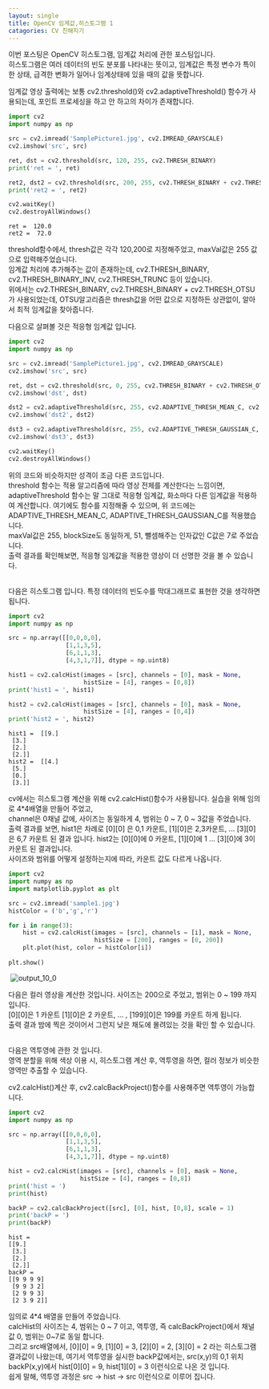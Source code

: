 ```yaml
---
layout: single
title: OpenCV 임계값,히스토그램 1
catagories: CV 친해지기
---
```






이번 포스팅은 OpenCV 히스토그램, 임계값 처리에 관한 포스팅입니다.
<br>
히스토그램은 여러 데이터의 빈도 분포를 나타내는 뜻이고, 임계값은 특정 변수가 특이한 상태, 급격한 변화가 일어나 임계상태에 있을 때의 값을 뜻합니다.

임계값 영상 출력에는 보통 cv2.threshold()와 cv2.adaptiveThreshold() 함수가 사용되는데, 포인트 프로세싱을 하고 안 하고의 차이가 존재합니다. 


```python
import cv2
import numpy as np

src = cv2.imread('SamplePicture1.jpg', cv2.IMREAD_GRAYSCALE)
cv2.imshow('src', src)

ret, dst = cv2.threshold(src, 120, 255, cv2.THRESH_BINARY)
print('ret = ', ret)

ret2, dst2 = cv2.threshold(src, 200, 255, cv2.THRESH_BINARY + cv2.THRESH_OTSU)
print('ret2 = ', ret2)

cv2.waitKey()
cv2.destroyAllWindows()
```

    ret =  120.0
    ret2 =  72.0


threshold함수에서, thresh값은 각각 120,200로 지정해주었고, maxVal값은 255 값으로 입력해주었습니다.
<br>
임계값 처리에 추가해주는 값이 존재하는데, cv2.THRESH_BINARY, cv2.THRESH_BINARY_INV, cv2.THRESH_TRUNC 등이 있습니다.
<br>
위에서는 cv2.THRESH_BINARY, cv2.THRESH_BINARY + cv2.THRESH_OTSU가 사용되었는데, OTSU알고리즘은 thresh값을 어떤 값으로 지정하든 상관없이, 알아서 최적 임계값을 찾아줍니다.

다음으로 살펴볼 것은 적응형 임계값 입니다.


```python
import cv2
import numpy as np

src = cv2.imread('SamplePicture1.jpg', cv2.IMREAD_GRAYSCALE)
cv2.imshow('src', src)

ret, dst = cv2.threshold(src, 0, 255, cv2.THRESH_BINARY + cv2.THRESH_OTSU)
cv2.imshow('dst', dst)

dst2 = cv2.adaptiveThreshold(src, 255, cv2.ADAPTIVE_THRESH_MEAN_C, cv2.THRESH_BINARY, 51, 7)
cv2.imshow('dst2', dst2)

dst3 = cv2.adaptiveThreshold(src, 255, cv2.ADAPTIVE_THRESH_GAUSSIAN_C, cv2.THRESH_BINARY, 51, 7)
cv2.imshow('dst3', dst3)

cv2.waitKey()
cv2.destroyAllWindows()
```

위의 코드와 비슷하지만 성격이 조금 다른 코드입니다.
<br>
threshold 함수는 적용 알고리즘에 따라 영상 전체를 계산한다는 느낌이면, adaptiveThreshold 함수는 말 그대로 적응형 임계값, 화소마다 다른 임계값을 적용하여 계산합니다.
여기에도 함수를 지정해줄 수 있으며, 위 코드에는 ADAPTIVE_THRESH_MEAN_C, ADAPTIVE_THRESH_GAUSSIAN_C를 적용했습니다.
<br>
maxVal값은 255, blockSize도 동일하게, 51, 뺄셈해주는 인자값인 C값은 7로 주었습니다.
<br>
출력 결과를 확인해보면, 적응형 임계값을 적용한 영상이 더 선명한 것을 볼 수 있습니다.

<br>
다음은 히스토그램 입니다. 특정 데이터의 빈도수를 막대그래프로 표현한 것을 생각하면 됩니다.


```python
import cv2
import numpy as np

src = np.array([[0,0,0,0],
                [1,1,3,5],
                [6,1,1,3],
                [4,3,1,7]], dtype = np.uint8)

hist1 = cv2.calcHist(images = [src], channels = [0], mask = None,
                     histSize = [4], ranges = [0,8])
print('hist1 = ', hist1)

hist2 = cv2.calcHist(images = [src], channels = [0], mask = None,
                     histSize = [4], ranges = [0,4])
print('hist2 = ', hist2)
```

    hist1 =  [[9.]
     [3.]
     [2.]
     [2.]]
    hist2 =  [[4.]
     [5.]
     [0.]
     [3.]]


cv에서는 히스토그램 계산을 위해 cv2.calcHist()함수가 사용됩니다. 실습을 위해 임의로 4*4배열을 만들어 주었고,
<br>
channel은 0채널 값에, 사이즈는 동일하게 4, 범위는 0 ~ 7, 0 ~ 3값을 주었습니다.
<br>
출력 결과를 보면, hist1은 차례로 [0][0] 은 0,1 카운트, [1][0]은 2,3카운트, ... [3][0]은 6,7 카운트 된 결과 입니다.
hist2는 [0][0]에 0 카운트, [1][0]에 1 ... [3][0]에 3이 카운트 된 결과입니다.
<br>
사이즈와 범위를 어떻게 설정하는지에 따라, 카운트 값도 다르게 나옵니다.


```python
import cv2
import numpy as np
import matplotlib.pyplot as plt

src = cv2.imread('sample1.jpg')
histColor = ('b','g','r')

for i in range(3):
    hist = cv2.calcHist(images = [src], channels = [i], mask = None,
                        histSize = [200], ranges = [0, 200])
    plt.plot(hist, color = histColor[i])
    
plt.show()
```

   

​    ![output_10_0](C:\Users\rch\Desktop\대학관련\github\Ryuchanghoon-github-blog\Ryuchanghoon.github.io\images\OpenCV_C_5_1\output_10_0.png)

다음은 컬러 영상을 계산한 것입니다. 사이즈는 200으로 주었고, 범위는 0 ~ 199 까지 입니다.
<br>
[0][0]은 1 카운트 [1][0]은 2 카운트, ... , [199][0]은 199를 카운트 하게 됩니다.
<br>
출력 결과 밤에 찍은 것이어서 그런지 낮은 채도에 몰려있는 것을 확인 할 수 있습니다.

<br>
다음은 역투영에 관한 것 입니다.
<br>
영역 분할을 위해 색상 이용 시, 히스토그램 계산 후, 역투영을 하면, 컬러 정보가 비슷한 영역만 추출할 수 있습니다.

cv2.calcHist()계산 후, cv2.calcBackProject()함수를 사용해주면 역투영이 가능합니다.


```python
import cv2
import numpy as np

src = np.array([[0,0,0,0],
                [1,1,3,5],
                [6,1,1,3],
                [4,3,1,7]], dtype = np.uint8)

hist = cv2.calcHist(images = [src], channels = [0], mask = None,
                    histSize = [4], ranges = [0,8])
print('hist = ')
print(hist)

backP = cv2.calcBackProject([src], [0], hist, [0,8], scale = 1)
print('backP = ')
print(backP)
```

    hist = 
    [[9.]
     [3.]
     [2.]
     [2.]]
    backP = 
    [[9 9 9 9]
     [9 9 3 2]
     [2 9 9 3]
     [2 3 9 2]]


임의로 4*4 배열을 만들어 주었습니다.
<br>
calcHist의 사이즈는 4, 범위는 0 ~ 7 이고,
역투영, 즉 calcBackProject()에서 채널값 0, 범위는 0~7로 동일 합니다.
<br>
그리고 src배열에서, [0][0] = 9, [1][0] = 3, [2][0] = 2, [3][0] = 2 라는 히스토그램 결과값이 나왔는데,
여기서 역투영을 실시한 backP값에서는, src(x,y)의 0,1 위치 backP(x,y)에서 hist[0][0] = 9, hist[1][0] = 3 이런식으로 나온 것 입니다.
<br>
쉽게 말해, 역투영 과정은 src -> hist -> src 이런식으로 이루어 집니다.
